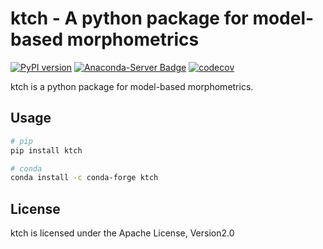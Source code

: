# ktch - A python package for model-based morphometrics

[![PyPI version](https://badge.fury.io/py/ktch.svg)](https://pypi.org/project/ktch/) [![Anaconda-Server Badge](https://anaconda.org/conda-forge/ktch/badges/version.svg)](https://anaconda.org/conda-forge/ktch) [![codecov](https://codecov.io/gh/noshita/ktch/branch/main/graph/badge.svg?token=SJN66K7KJY)](https://codecov.io/gh/noshita/ktch)

ktch is a python package for model-based morphometrics.

## Usage

```sh
# pip
pip install ktch

# conda
conda install -c conda-forge ktch 
```


## License

ktch is licensed under the Apache License, Version2.0
